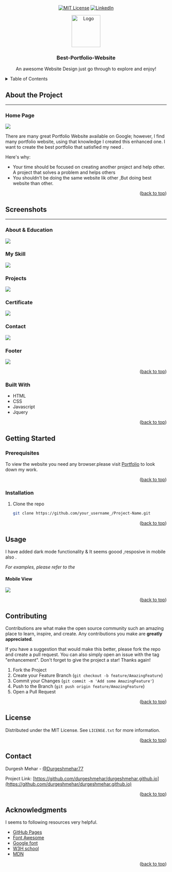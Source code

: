 
<div align="center">

 [![MIT License][MIT-shield]][MIT-url]
[![LinkedIn][linkedin-shield]][linkedin-url]

  <a href="https://durgeshmehar.github.io/">
    <img src="favicon.ico" alt="Logo" width="90" height="100">
  </a>
    <h3 align="center">Best-Portfolio-Website</h3>
  <p align="center">
    An awesome Website Design just go through to explore and enjoy!
  <br />
</div>

<!-- TABLE OF CONTENTS -->

<details>
  <summary>Table of Contents</summary>
  <ol>
    <li>
      <a href="#about-the-project">About The Project</a>
      <ul>
        <li><a href="#screenshots">Screenshot</a></li>
        <li><a href="#built-with">Built With</a></li>
      </ul>
    </li>
    <li>
      <a href="#getting-started">Getting Started</a>
      <ul>
        <li><a href="#prerequisites">Prerequisites</a></li>
        <li><a href="#installation">Installation</a></li>
      </ul>
    </li>
    <li><a href="#usage">Usage</a></li>
    <li><a href="#contributing">Contributing</a></li>
    <li><a href="#license">License</a></li>
    <li><a href="#contact">Contact</a></li>
    <li><a href="#acknowledgments">Acknowledgments</a></li>
  </ol>
</details>

<!-- ABOUT THE PROJECT -->

## About the Project
<hr>

### Home Page
<img src="Images/readme photo/home.jpg">

There are many great Portfolio Website available on Google; however, I find many portfolio website, using that knowledge I created this enhanced one. I want to create the best portfolio that satisfied my need .

Here's why:
* Your time should be focused on creating another project and help other. A project that solves a problem and helps others
* You shouldn't be doing the same website lik other ,But doing best website than other.


<p align="right">(<a href="#">back to top</a>)</p>

## Screenshots
<hr>

### About & Education 
<img src="Images/readme photo/about_education.jpg">

### My Skill 
<img src="Images/readme photo/skill.jpg">

### Projects 
<img src="Images/readme photo/project.jpg">

### Certificate
<img src="Images/readme photo/certificate.jpg">

### Contact
<img src="Images/readme photo/contact.jpg">

### Footer
<img src="Images/readme photo/footer.jpg">


<p align="right">(<a href="#">back to top</a>)</p>

### Built With

<!-- * [![NEXT][Next.js]][Next-url] -->
* HTML
* CSS
* Javascript
* Jquery


<p align="right">(<a href="#">back to top</a>)</p>
<!-- GETTING STARTED -->

## Getting Started

### Prerequisites

To view the website you need any browser.please visit [Portfolio](https://durgeshmehar.github.io/) to look down my work.
<p align="right">(<a href="#">back to top</a>)</p>

### Installation


1. Clone the repo
   ```sh
   git clone https://github.com/your_username_/Project-Name.git
   ```

  <p align="right">(<a href="#">back to top</a>)</p>

<!-- USAGE EXAMPLES -->
## Usage
I have added dark mode functionality & It seems goood ,resposive in mobile also .

_For examples, please refer to the_
#### Mobile View
<img src="./Images/readme photo/mobileview.jpg">


<p align="right">(<a href="#">back to top</a>)</p>
<!-- CONTRIBUTING -->

## Contributing

Contributions are what make the open source community such an amazing place to learn, inspire, and create. Any contributions you make are **greatly appreciated**.

If you have a suggestion that would make this better, please fork the repo and create a pull request. You can also simply open an issue with the tag "enhancement".
Don't forget to give the project a star! Thanks again!

1. Fork the Project
2. Create your Feature Branch (`git checkout -b feature/AmazingFeature`)
3. Commit your Changes (`git commit -m 'Add some AmazingFeature'`)
4. Push to the Branch (`git push origin feature/AmazingFeature`)
5. Open a Pull Request

<p align="right">(<a href="#">back to top</a>)</p>

<!-- LICENSE -->
## License

Distributed under the MIT License. See `LICENSE.txt` for more information.

<p align="right">(<a href="#">back to top</a>)</p>
<!-- CONTACT -->

## Contact

Durgesh Mehar - [@Durgeshmehar77](https://twitter.com/Durgeshmehar77) 

Project Link: [https://github.com/durgeshmehar/durgeshmehar.github.io](https://github.com/durgeshmehar/durgeshmehar.github.io)

<p align="right">(<a href="#">back to top</a>)</p>

<!-- ACKNOWLEDGMENTS -->
## Acknowledgments

I seems to following resources very helpful.


* [GitHub Pages](https://pages.github.com)
* [Font Awesome](https://fontawesome.com)
* [Google font](https://react-icons.github.io/react-icons/search)
* [W3H school](https://www.w3schools.com/html/)
* [MDN](https://developer.mozilla.org/en-US/docs/Web/HTML)

<p align="right">(<a href="#">back to top</a>)</p>


<!-- <!-- MARKDOWN LINKS & IMAGES -->
[MIT-url]: https://github.com/durgeshmehar/durgeshmehar.github.io/blob/main/LICENSE.txt
[MIT-shield]: https://img.shields.io/badge/License-MIT-yellow.svg

[linkedin-shield]: https://img.shields.io/twitter/url?color=red&label=Linkedin&logoColor=yello&url=https%3A%2F%2Fstatic.licdn.com%2Fsc%2Fh%2F5bukxbhy9xsil5mb7c2wulfbx
[linkedin-url]: https://www.linkedin.com/in/durgeshmehar/

<!-- [Next.js]: https://img.icons8.com/color/512/html-5--v1.png
[Next-url]: https://img.icons8.com/color/512/html-5--v1.png -->

